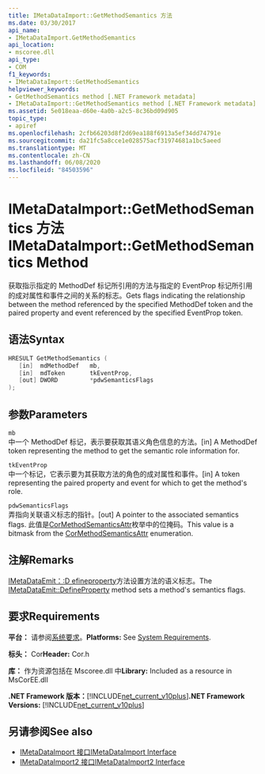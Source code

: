 ```yaml
---
title: IMetaDataImport::GetMethodSemantics 方法
ms.date: 03/30/2017
api_name:
- IMetaDataImport.GetMethodSemantics
api_location:
- mscoree.dll
api_type:
- COM
f1_keywords:
- IMetaDataImport::GetMethodSemantics
helpviewer_keywords:
- GetMethodSemantics method [.NET Framework metadata]
- IMetaDataImport::GetMethodSemantics method [.NET Framework metadata]
ms.assetid: 5e018eaa-d60e-4a0b-a2c5-8c36bd09d905
topic_type:
- apiref
ms.openlocfilehash: 2cfb66203d8f2d69ea188f6913a5ef34dd74791e
ms.sourcegitcommit: da21fc5a8cce1e028575acf31974681a1bc5aeed
ms.translationtype: MT
ms.contentlocale: zh-CN
ms.lasthandoff: 06/08/2020
ms.locfileid: "84503596"
---
```

# <a name="imetadataimportgetmethodsemantics-method"></a><span data-ttu-id="caf53-102">IMetaDataImport::GetMethodSemantics 方法</span><span class="sxs-lookup"><span data-stu-id="caf53-102">IMetaDataImport::GetMethodSemantics Method</span></span>
<span data-ttu-id="caf53-103">获取指示指定的 MethodDef 标记所引用的方法与指定的 EventProp 标记所引用的成对属性和事件之间的关系的标志。</span><span class="sxs-lookup"><span data-stu-id="caf53-103">Gets flags indicating the relationship between the method referenced by the specified MethodDef token and the paired property and event referenced by the specified EventProp token.</span></span>  
  
## <a name="syntax"></a><span data-ttu-id="caf53-104">语法</span><span class="sxs-lookup"><span data-stu-id="caf53-104">Syntax</span></span>  
  
```cpp  
HRESULT GetMethodSemantics (  
   [in]  mdMethodDef   mb,  
   [in]  mdToken       tkEventProp,  
   [out] DWORD         *pdwSemanticsFlags  
);  
```  
  
## <a name="parameters"></a><span data-ttu-id="caf53-105">参数</span><span class="sxs-lookup"><span data-stu-id="caf53-105">Parameters</span></span>  
 `mb`  
 <span data-ttu-id="caf53-106">中一个 MethodDef 标记，表示要获取其语义角色信息的方法。</span><span class="sxs-lookup"><span data-stu-id="caf53-106">[in] A MethodDef token representing the method to get the semantic role information for.</span></span>  
  
 `tkEventProp`  
 <span data-ttu-id="caf53-107">中一个标记，它表示要为其获取方法的角色的成对属性和事件。</span><span class="sxs-lookup"><span data-stu-id="caf53-107">[in] A token representing the paired property and event for which to get the method's role.</span></span>  
  
 `pdwSemanticsFlags`  
 <span data-ttu-id="caf53-108">弄指向关联语义标志的指针。</span><span class="sxs-lookup"><span data-stu-id="caf53-108">[out] A pointer to the associated semantics flags.</span></span> <span data-ttu-id="caf53-109">此值是[CorMethodSemanticsAttr](cormethodsemanticsattr-enumeration.md)枚举中的位掩码。</span><span class="sxs-lookup"><span data-stu-id="caf53-109">This value is a bitmask from the [CorMethodSemanticsAttr](cormethodsemanticsattr-enumeration.md) enumeration.</span></span>  
  
## <a name="remarks"></a><span data-ttu-id="caf53-110">注解</span><span class="sxs-lookup"><span data-stu-id="caf53-110">Remarks</span></span>  
 <span data-ttu-id="caf53-111">[IMetaDataEmit：:D efineproperty](imetadataemit-defineproperty-method.md)方法设置方法的语义标志。</span><span class="sxs-lookup"><span data-stu-id="caf53-111">The [IMetaDataEmit::DefineProperty](imetadataemit-defineproperty-method.md) method sets a method's semantics flags.</span></span>  
  
## <a name="requirements"></a><span data-ttu-id="caf53-112">要求</span><span class="sxs-lookup"><span data-stu-id="caf53-112">Requirements</span></span>  
 <span data-ttu-id="caf53-113">**平台：** 请参阅[系统要求](../../get-started/system-requirements.md)。</span><span class="sxs-lookup"><span data-stu-id="caf53-113">**Platforms:** See [System Requirements](../../get-started/system-requirements.md).</span></span>  
  
 <span data-ttu-id="caf53-114">**标头：** Cor</span><span class="sxs-lookup"><span data-stu-id="caf53-114">**Header:** Cor.h</span></span>  
  
 <span data-ttu-id="caf53-115">**库：** 作为资源包括在 Mscoree.dll 中</span><span class="sxs-lookup"><span data-stu-id="caf53-115">**Library:** Included as a resource in MsCorEE.dll</span></span>  
  
 <span data-ttu-id="caf53-116">**.NET Framework 版本：**[!INCLUDE[net_current_v10plus](../../../../includes/net-current-v10plus-md.md)]</span><span class="sxs-lookup"><span data-stu-id="caf53-116">**.NET Framework Versions:** [!INCLUDE[net_current_v10plus](../../../../includes/net-current-v10plus-md.md)]</span></span>  
  
## <a name="see-also"></a><span data-ttu-id="caf53-117">另请参阅</span><span class="sxs-lookup"><span data-stu-id="caf53-117">See also</span></span>

- [<span data-ttu-id="caf53-118">IMetaDataImport 接口</span><span class="sxs-lookup"><span data-stu-id="caf53-118">IMetaDataImport Interface</span></span>](imetadataimport-interface.md)
- [<span data-ttu-id="caf53-119">IMetaDataImport2 接口</span><span class="sxs-lookup"><span data-stu-id="caf53-119">IMetaDataImport2 Interface</span></span>](imetadataimport2-interface.md)
